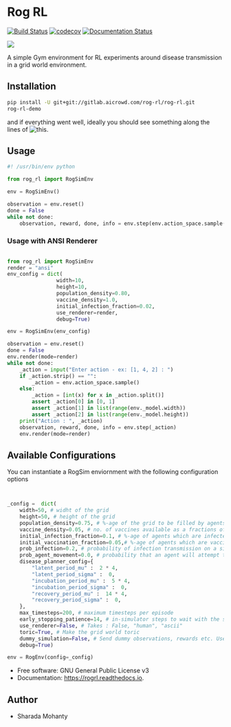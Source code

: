 # Rog RL


[![Build Status](https://travis-ci.org/spMohanty/RogRL.svg?branch=master)](https://travis-ci.org/spMohanty/RogRL)
[![codecov](https://codecov.io/gh/spMohanty/RogRL/branch/master/graph/badge.svg)](https://codecov.io/gh/spMohanty/RogRL)
[![Documentation Status](https://readthedocs.org/projects/rogrl/badge/?version=latest)](https://rogrl.readthedocs.io/en/latest/?badge=latest)

![](https://i.imgur.com/qPAu80s.png)


A simple Gym environment for RL experiments around disease transmission in a grid world environment.

## Installation


``` bash
pip install -U git+git://gitlab.aicrowd.com/rog-rl/rog-rl.git
rog-rl-demo
```

and if everything went well, ideally you should see something along the lines of ![this](https://i.imgur.com/AKAi0yQ.png).

## Usage

``` python
#! /usr/bin/env python

from rog_rl import RogSimEnv

env = RogSimEnv()

observation = env.reset()
done = False
while not done:
    observation, reward, done, info = env.step(env.action_space.sample())
```

### Usage with ANSI Renderer
``` python

from rog_rl import RogSimEnv
render = "ansi"
env_config = dict(
                width=10,
                height=10,
                population_density=0.80,
                vaccine_density=1.0,
                initial_infection_fraction=0.02,
                use_renderer=render,
                debug=True)

env = RogSimEnv(env_config)

observation = env.reset()
done = False
env.render(mode=render)
while not done:
    _action = input("Enter action - ex: [1, 4, 2] : ")
    if _action.strip() == "":
        _action = env.action_space.sample()
    else:
        _action = [int(x) for x in _action.split()]
        assert _action[0] in [0, 1]
        assert _action[1] in list(range(env._model.width))
        assert _action[2] in list(range(env._model.height))
    print("Action : ", _action)
    observation, reward, done, info = env.step(_action)
    env.render(mode=render)
```


## Available Configurations

You can instantiate a RogSim enviornment with the following configuration options

``` python


_config =  dict(
    width=50, # widht of the grid
    height=50, # height of the grid
    population_density=0.75, # %-age of the grid to be filled by agents
    vaccine_density=0.05, # no. of vaccines available as a fractions of the population
    initial_infection_fraction=0.1, # %-age of agents which are infected in the beginning
    initial_vaccination_fraction=0.05,# %-age of agents which are vaccinated in the beginning
    prob_infection=0.2, # probability of infection transmission on a single contact
    prob_agent_movement=0.0, # probability that an agent will attempt to move an empty cell around it
    disease_planner_config={
        "latent_period_mu" :  2 * 4,
        "latent_period_sigma" :  0,
        "incubation_period_mu" :  5 * 4,
        "incubation_period_sigma" :  0,
        "recovery_period_mu" :  14 * 4,
        "recovery_period_sigma" :  0,
    },
    max_timesteps=200, # maximum timesteps per episode
    early_stopping_patience=14, # in-simulator steps to wait with the same susceptible population fraction before concluding that the simulation has ended
    use_renderer=False, # Takes : False, "human", "ascii"
    toric=True, # Make the grid world toric
    dummy_simulation=False, # Send dummy observations, rewards etc. Useful when doing integration testing with RL Experiments codebase
    debug=True)

env = RogEnv(config=_config)


```






* Free software: GNU General Public License v3
* Documentation: https://rogrl.readthedocs.io.


## Author
* Sharada Mohanty